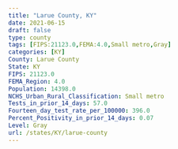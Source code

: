 ```yaml
---
title: "Larue County, KY"
date: 2021-06-15
draft: false
type: county
tags: [FIPS:21123.0,FEMA:4.0,Small metro,Gray]
categories: [KY]
County: Larue County
State: KY
FIPS: 21123.0
FEMA_Region: 4.0
Population: 14398.0
NCHS_Urban_Rural_Classification: Small metro
Tests_in_prior_14_days: 57.0
Fourteen_day_test_rate_per_100000: 396.0
Percent_Positivity_in_prior_14_days: 0.07
Level: Gray
url: /states/KY/larue-county
---
```



